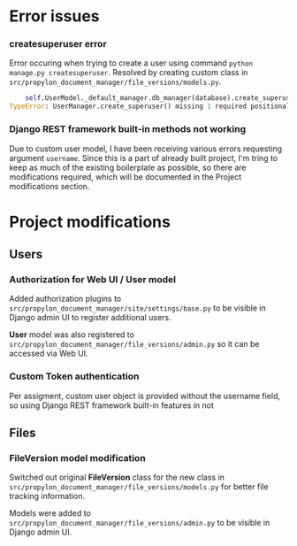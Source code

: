 # Error issues

### createsuperuser error

Error occuring when trying to create a user using command `python manage.py createsuperuser`. Resolved by creating custom class in `src/propylon_document_manager/file_versions/models.py`.

```python
    self.UserModel._default_manager.db_manager(database).create_superuser(
TypeError: UserManager.create_superuser() missing 1 required positional argument: 'username'
```

### Django REST framework built-in methods not working

Due to custom user model, I have been receiving various errors requesting argument `username`. Since this is a part of already built project, I'm tring to keep as much of the existing boilerplate as possible, so there are modifications required, which will be documented in the Project modifications section.


# Project modifications

## Users

### Authorization for Web UI / User model

Added authorization plugins to `src/propylon_document_manager/site/settings/base.py` to be visible in Django admin UI to register additional users.

**User** model was also registered to `src/propylon_document_manager/file_versions/admin.py` so it can be accessed via Web UI.

### Custom Token authentication

Per assigment, custom user object is provided without the username field, so using Django REST framework built-in features in not 

## Files

### FileVersion model modification

Switched out original **FileVersion** class for the new class in `src/propylon_document_manager/file_versions/models.py` for better file tracking information.

Models were added to `src/propylon_document_manager/file_versions/admin.py` to be visible in Django admin UI.